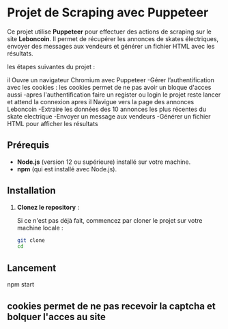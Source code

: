 # Projet de Scraping avec Puppeteer

Ce projet utilise **Puppeteer** pour effectuer des actions de scraping sur le site **Leboncoin**. Il permet de récupérer les annonces de skates électriques, envoyer des messages aux vendeurs et générer un fichier HTML avec les résultats.

les étapes suivantes du projet  :

il Ouvre un navigateur Chromium avec Puppeteer
-Gérer l’authentification avec les cookies : les cookies permet de ne pas avoir un bloque d'acces aussi 
-apres l'authentification faire un register ou login le projet reste lancer et attend la connexion apres il Navigue vers la page des annonces Leboncoin
-Extraire les données des 10 annonces les plus récentes du skate electrique 
-Envoyer un message aux vendeurs
-Générer un fichier HTML pour afficher les résultats

## Prérequis

- **Node.js** (version 12 ou supérieure) installé sur votre machine.
- **npm** (qui est installé avec Node.js).

## Installation

1. **Clonez le repository** :

   Si ce n'est pas déjà fait, commencez par cloner le projet sur votre machine locale :

   ```bash
   git clone
   cd 
## Lancement 
npm start
## cookies permet de ne pas recevoir la captcha et bolquer l'acces au site 